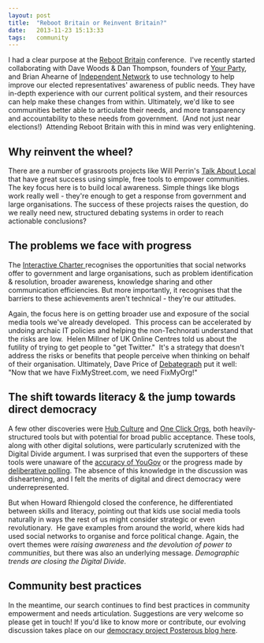 ```yaml
---
layout: post
title:  "Reboot Britain or Reinvent Britain?"
date:   2013-11-23 15:13:33
tags:   community
---
```


I had a clear purpose at the <a href="http://www.rebootbritain.com/">Reboot Britain</a> conference.  I've recently started collaborating with Dave Woods &amp; Dan Thompson, founders of <a href="http://www.unlockdemocracy.org.uk/?p=80">Your Party</a>, and Brian Ahearne of <a href="http://www.independentnetwork.org.uk/">Independent Network</a> to use technology to help improve our elected representatives' awareness of public needs. They have in-depth experience with our current political system, and their resources can help make these changes from within. Ultimately, we'd like to see communities better able to articulate their needs, and more transparency and accountability to these needs from government.  (And not just near elections!)  Attending Reboot Britain with this in mind was very enlightening.
<h2>Why reinvent the wheel?</h2>
There are a number of grassroots projects like Will Perrin's <a href="http://talkaboutlocal.org/">Talk About Local</a> that have great success using simple, free tools to empower communities. The key focus here is to build local awareness. Simple things like blogs work really well - they're enough to get a response from government and large organisations. The success of these projects raises the question, do we really need new, structured debating systems in order to reach actionable conclusions?
<h2>The problems we face with progress</h2>
The <a href="http://www.interactivecharter.org/">Interactive Charter </a>recognises the opportunities that social networks offer to government and large organisations, such as problem identification &amp; resolution, broader awareness, knowledge sharing and other communication efficiencies. But more importantly, it recognises that the barriers to these achievements aren't technical - they're our attitudes.

Again, the focus here is on getting broader use and exposure of the social media tools we've already developed.  This process can be accelerated by undoing archaic IT policies and helping the non-Technorati understand that the risks are low.  Helen Millner of UK Online Centres told us about the futility of trying to get people to "get Twitter."  It's a strategy that doesn't address the risks or benefits that people perceive when thinking on behalf of their organisation. Ultimately, Dave Price of <a href="http://debategraph.org/">Debategraph</a> put it well: "Now that we have FixMyStreet.com, we need FixMyOrg!"
<h2>The shift towards literacy &amp; the jump towards direct democracy</h2>
A few other discoveries were <a href="http://hubculture.com/">Hub Culture</a> and <a href="http://www.oneclickor.gs/">One Click Orgs</a>, both heavily-structured tools but with potential for broad public acceptance. These tools, along with other digital solutions, were particularly scrutenized with the Digital Divide argument. I was surprised that even the supporters of these tools were unaware of the <a href="http://en.wikipedia.org/wiki/YouGov#Accuracy">accuracy of YouGov</a> or the progress made by <a href="http://en.wikipedia.org/wiki/Deliberative_opinion_poll">deliberative polling</a>. The absence of this knowledge in the discussion was disheartening, and I felt the merits of digital and direct democracy were underrepresented.

But when Howard Rhiengold closed the conference, he differentiated between skills and literacy, pointing out that kids use social media tools naturally in ways the rest of us might consider strategic or even revolutionary.  He gave examples from around the world, where kids had used social networks to organise and force political change. Again, the overt themes were <em>raising awareness</em> and<em> the devolution of power to communities</em>, but there was also an underlying message. <em>Demographic trends are closing the Digital Divide</em>.
<h2>Community best practices</h2>
In the meantime, our search continues to find best practices in community empowerment and needs articulation. Suggestions are very welcome so please get in touch! If you'd like to know more or contribute, our evolving discussion takes place on our <a href="http://democracyproject.posterous.com">democracy project Posterous blog here</a>.
